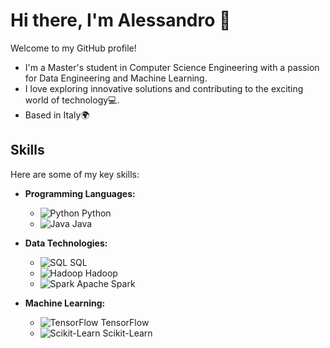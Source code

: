 # Hi there, I'm Alessandro 👋

Welcome to my GitHub profile!
- I'm a Master's student in Computer Science Engineering with a passion for Data Engineering and Machine Learning.
- I love exploring innovative solutions and contributing to the exciting world of technology💻.
- Based in Italy🌍

## Skills

Here are some of my key skills:

- **Programming Languages:**
  - ![Python]([https://s3.dualstack.us-east-2.amazonaws.com/pythondotorg-assets/media/community/logos/python-logo-only.png]) Python
  - ![Java](https://www.example.com/java-logo.png) Java

- **Data Technologies:**
  - ![SQL](https://www.example.com/sql-logo.png) SQL
  - ![Hadoop](https://www.example.com/hadoop-logo.png) Hadoop
  - ![Spark](https://www.example.com/spark-logo.png) Apache Spark

- **Machine Learning:**
  - ![TensorFlow](https://www.example.com/tensorflow-logo.png) TensorFlow
  - ![Scikit-Learn](https://www.example.com/scikit-learn-logo.png) Scikit-Learn

<!--
**AlessandroPesare/AlessandroPesare** is a ✨ _special_ ✨ repository because its `README.md` (this file) appears on your GitHub profile.

Here are some ideas to get you started:

- 🔭 I’m currently working on ...
- 🌱 I’m currently learning ...
- 👯 I’m looking to collaborate on ...
- 🤔 I’m looking for help with ...
- 💬 Ask me about ...
- 📫 How to reach me: ...
- 😄 Pronouns: ...
- ⚡ Fun fact: ...
-->

